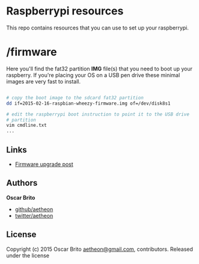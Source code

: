 # Raspberrypi resources

This repo contains resources that you can use to set up your raspberrypi.

# /firmware

Here you'll find the fat32 partition **IMG** file(s) that you need to boot up your raspberry. If you're placing
your OS on a USB pen drive these minimal images are very fast to install.

```bash

# copy the boot image to the sdcard fat32 partition
dd if=2015-02-16-raspbian-wheezy-firmware.img of=/dev/disk8s1

# edit the raspberrypi boot instruction to point it to the USB drive
# partition
vim cmdline.txt
...

```

## Links

* [Firmware upgrade post](http://blog.divhide.com/2015/03/08/raspberrypi-sdcard-boot-partition-images/)

## Authors

**Oscar Brito**

+ [github/aetheon](https://github.com/aetheon)
+ [twitter/aetheon](http://twitter.com/aetheon)

## License
Copyright (c) 2015 Oscar Brito <aetheon@gmail.com>, contributors.
Released under the  license
